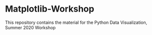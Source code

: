 # Matplotlib-Workshop
This repository contains the material for the Python Data Visualization, Summer 2020 Workshop
